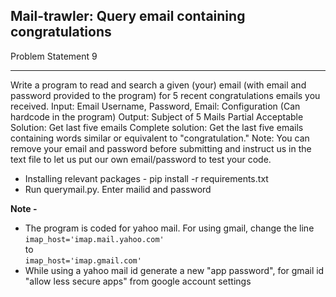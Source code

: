 ## Mail-trawler: Query email containing congratulations

Problem Statement 9
__________________
Write a program to read and search a given (your) email (with email and password provided to the program) for 5 recent congratulations emails you received.
Input: Email Username, Password, Email: Configuration (Can hardcode in the program)
Output: Subject of 5 Mails
Partial Acceptable Solution: Get last five emails
Complete solution: Get the last five emails containing words similar or equivalent to "congratulation."
Note: You can remove your email and password before submitting and instruct us in the text file to let us put our own email/password to test your code.

<ul>
 <li>Installing relevant packages - pip install -r requirements.txt</li>
 <li>Run querymail.py. Enter mailid and password</li>
</ul>


<strong> Note - </strong>
<ul>
 <li>The program is coded for yahoo mail. For using 
gmail, change the line 
<code>imap_host='imap.mail.yahoo.com'</code>
 <br>to<br>
<code>imap_host='imap.gmail.com'</code></li>
 <li>While using a yahoo mail id generate a new "app password", for gmail id "allow less secure apps" from google account settings</li>
</ul>

